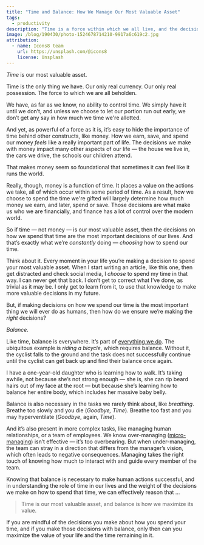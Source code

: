 ```yaml
---
title: "Time and Balance: How We Manage Our Most Valuable Asset"
tags:
  - productivity
description: "Time is a force within which we all live, and the decisions we make with that time are what make us who we are. So how do we ensure we're making the right decisions? Balance."
image: /blog/190430/photo-1524678714210-9917a6c619c2.jpg
attribution:
  - name: Icons8 team
    url: https://unsplash.com/@icons8
    license: Unsplash
---
```


_Time_ is our most valuable asset.

Time is the only thing we have. Our only real currency. Our only real possession. The force to which we are all beholden.

We have, as far as we know, no ability to control time. We simply have it until we don’t, and unless we choose to let our portion run out early, we don’t get any say in how much we time we're allotted.

And yet, as powerful of a force as it is, it’s easy to hide the importance of time behind other constructs, like money. How we earn, save, and spend our money _feels_ like a really important part of life. The decisions we make with money impact many other aspects of our life — the house we live in, the cars we drive, the schools our children attend.

That makes money seem so foundational that sometimes it can feel like it runs the world.

Really, though, money is a function of time. It places a value on the actions we take, all of which occur within some period of time. As a result, how we choose to spend the time we're gifted will largely determine how much money we earn, and later, spend or save. Those decisions are what make us who we are financially, and finance has a lot of control over the modern world.

So if time — not money — is our most valuable asset, then the decisions on how we spend that time are the most important decisions of our lives. And that’s exactly what we’re _constantly_ doing — _choosing_ how to spend our time.

Think about it. Every moment in your life you’re making a decision to spend your most valuable asset. When I start writing an article, like this one, then get distracted and check social media, I _choose_ to spend my time in that way. I can never get that back. I don’t get to correct what I’ve done, as trivial as it may be. I only get to learn from it, to use that knowledge to make more valuable decisions in my future.

But, if making decisions on how we spend our time is the most important thing we will ever do as humans, then how do we ensure we’re making the _right_ decisions?

_Balance_.

Like time, balance is everywhere. It’s part of [everything we do](/balance-belongs-in-everything-you-do). The ubiquitous example is _riding a bicycle_, which requires balance. Without it, the cyclist falls to the ground and the task does not successfully continue until the cyclist can get back up and find their balance once again.

I have a one-year-old daughter who is learning how to walk. It’s taking awhile, not because she’s not strong enough — she is, she can rip beard hairs out of my face at the root — but because she’s learning how to balance her entire body, which includes her massive baby belly.

Balance is also necessary in the tasks we rarely think about, like _breathing_. Breathe too slowly and you die (_Goodbye, Time_). Breathe too fast and you may hyperventilate (_Goodbye_, again, _Time_).

And it’s also present in more complex tasks, like managing human relationships, or a team of employees. We know over-managing ([micro-managing](https://en.wikipedia.org/wiki/Micromanagement)) isn’t effective — it’s too overbearing. But when under-managing, the team can stray in a direction that differs from the manager’s vision, which often leads to negative consequences. Managing takes the right touch of knowing how much to interact with and guide every member of the team.

Knowing that balance is necessary to make human actions successful, and in understanding the role of time in our lives and the weight of the decisions we make on how to spend that time, we can effectively reason that ...

> Time is our most valuable asset, and balance is how we maximize its value.

If you are mindful of the decisions you make about how you spend your time, and if you make those decisions with balance, only then can you maximize the value of your life and the time remaining in it.
